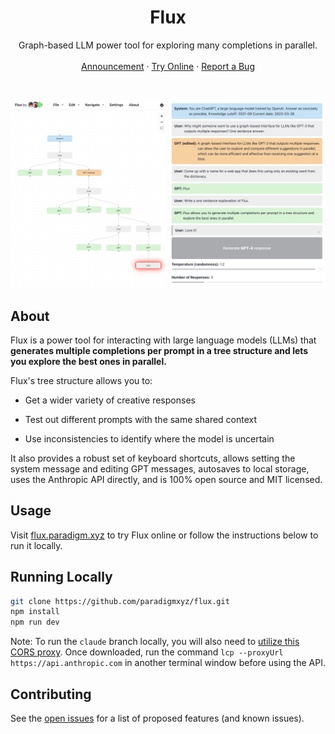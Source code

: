 <div align="center">
  <h1 align="center">Flux</h1>
  <p align="center">
    Graph-based LLM power tool for exploring many completions in parallel.
    <br />
    <br />
    <a href="https://twitter.com/transmissions11/status/1640775967856803840">Announcement</a>
    ·
    <a href="http://flux.paradigm.xyz">Try Online</a>
    ·
    <a href="https://github.com/paradigmxyz/flux/issues">Report a Bug</a>
  </p>
</div>

<br />

![A screenshot of a Flux workspace.](/public/meta-full.png)

## About

Flux is a power tool for interacting with large language models (LLMs) that **generates multiple completions per prompt in a tree structure and lets you explore the best ones in parallel.**

Flux's tree structure allows you to:

- Get a wider variety of creative responses

- Test out different prompts with the same shared context

- Use inconsistencies to identify where the model is uncertain

It also provides a robust set of keyboard shortcuts, allows setting the system message and editing GPT messages, autosaves to local storage, uses the Anthropic API directly, and is 100% open source and MIT licensed.

## Usage

Visit [flux.paradigm.xyz](https://flux.paradigm.xyz) to try Flux online or follow the instructions below to run it locally.

## Running Locally

```sh
git clone https://github.com/paradigmxyz/flux.git
npm install
npm run dev
```

Note: To run the `claude` branch locally, you will also need to [utilize this CORS proxy](https://github.com/garmeeh/local-cors-proxy). Once downloaded, run the command `lcp --proxyUrl https://api.anthropic.com` in another terminal window before using the API.

## Contributing

See the [open issues](https://github.com/paradigmxyz/flux/issues) for a list of proposed features (and known issues).

